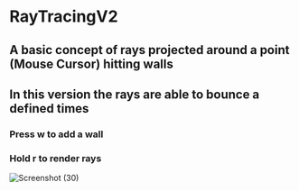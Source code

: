 # RayTracingV2

## A basic concept of rays projected around a point (Mouse Cursor) hitting walls
## In this version the rays are able to bounce a defined times

### Press w to add a wall
### Hold r to render rays
![Screenshot (30)](https://user-images.githubusercontent.com/48067817/118884336-99fea480-b8f6-11eb-8084-9592de2de2fd.png)

